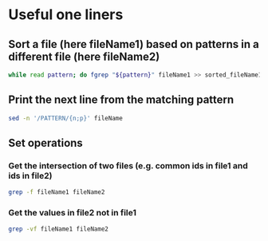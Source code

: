 # Useful one liners

## Sort a file (here fileName1) based on patterns in a different file (here fileName2)

```bash
while read pattern; do fgrep "${pattern}" fileName1 >> sorted_fileName1; done < fileName2
```

## Print the next line from the matching pattern

```bash
sed -n '/PATTERN/{n;p}' fileName 
```

## Set operations

### Get the intersection of two files (e.g. common ids in file1 and ids in file2)

```bash
grep -f fileName1 fileName2
```

### Get the values in file2 not in file1

```bash
grep -vf fileName1 fileName2
```
